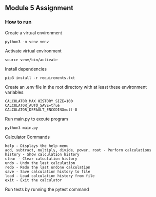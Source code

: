 ## Module 5 Assignment

### How to run 
Create a virtual environment 
```
python3 -m venv venv
```

Activate virtual environment
```
source venv/bin/activate
```

Install dependencies
```
pip3 install -r requirements.txt
```

Create an .env file in the root directory with at least these environment variables
```
CALCULATOR_MAX_HISTORY_SIZE=100
CALCULATOR_AUTO_SAVE=true
CALCULATOR_DEFAULT_ENCODING=utf-8
```

Run main.py to excute program
```
python3 main.py
```

Calculator Commands
```
help - Displays the help menu
add, subtract, multiply, divide, power, root - Perform calculations
history - Show calculation history
clear - Clear calculation history
undo - Undo the last calculation
redo - Redo the last undone calculation
save - Save calculation history to file
load - Load calculation history from file
exit - Exit the calculator
```

Run tests by running the pytest command